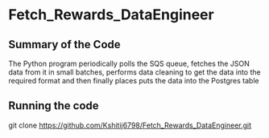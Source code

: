 # Fetch_Rewards_DataEngineer
## Summary of the Code
The Python program periodically polls the SQS queue, fetches the JSON data from it in small batches, performs data cleaning to get the data into the required format and then finally places puts the data into the Postgres table

## Running the code
 git clone https://github.com/Kshitij6798/Fetch_Rewards_DataEngineer.git
